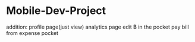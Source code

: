 # Mobile-Dev-Project
addition:
    profile page(just view)
    analytics page
    edit ฿ in the pocket
    pay bill from expense pocket